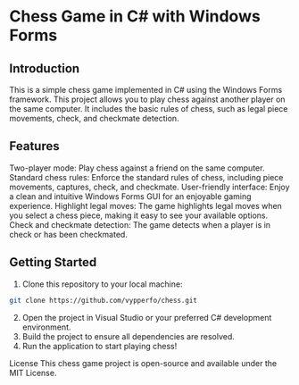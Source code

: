 # Chess Game in C# with Windows Forms
## Introduction
This is a simple chess game implemented in C# using the Windows Forms framework. This project allows you to play chess against another player on the same computer. It includes the basic rules of chess, such as legal piece movements, check, and checkmate detection.



## Features
Two-player mode: Play chess against a friend on the same computer.
Standard chess rules: Enforce the standard rules of chess, including piece movements, captures, check, and checkmate.
User-friendly interface: Enjoy a clean and intuitive Windows Forms GUI for an enjoyable gaming experience.
Highlight legal moves: The game highlights legal moves when you select a chess piece, making it easy to see your available options.
Check and checkmate detection: The game detects when a player is in check or has been checkmated.

## Getting Started
1. Clone this repository to your local machine:
```bash
git clone https://github.com/vypperfo/chess.git
```
2. Open the project in Visual Studio or your preferred C# development environment.
3. Build the project to ensure all dependencies are resolved.
4. Run the application to start playing chess!

License
This chess game project is open-source and available under the MIT License.
